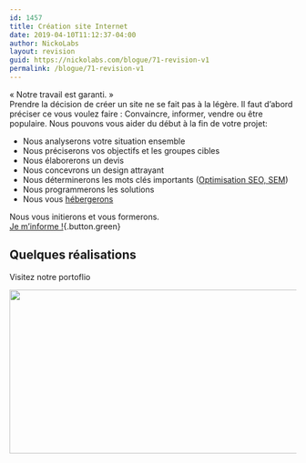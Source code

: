 ```yaml
---
id: 1457
title: Création site Internet
date: 2019-04-10T11:12:37-04:00
author: NickoLabs
layout: revision
guid: https://nickolabs.com/blogue/71-revision-v1
permalink: /blogue/71-revision-v1
---
```

<span class="accent_slogan">« Notre travail est garanti. »</span>  
Prendre la décision de créer un site ne se fait pas à la légère. Il faut d’abord préciser ce vous voulez faire : Convaincre, informer, vendre ou être populaire. Nous pouvons vous aider du début à la fin de votre projet:

  * Nous analyserons votre situation ensemble
  * Nous préciserons vos objectifs et les groupes cibles
  * Nous élaborerons un devis
  * Nous concevrons un design attrayant
  * Nous déterminerons les mots clés importants ([Optimisation SEO, SEM](/nos-services/optimisation-web))
  * Nous programmerons les solutions
  * Nous vous [hébergerons](/nos-services/hebergement-web)

Nous vous initierons et vous formerons.  
[Je m&rsquo;informe !](/information){.button.green}

## Quelques réalisations

Visitez notre portoflio</p> 

<img class="alignnone size-full" title="Quelques réalisations pour nos clients" alt="" src="http://cyberkok.ca/wp-content/uploads/2011/03/Montage-Portfolio.jpg" width="720" height="288" /> </a>